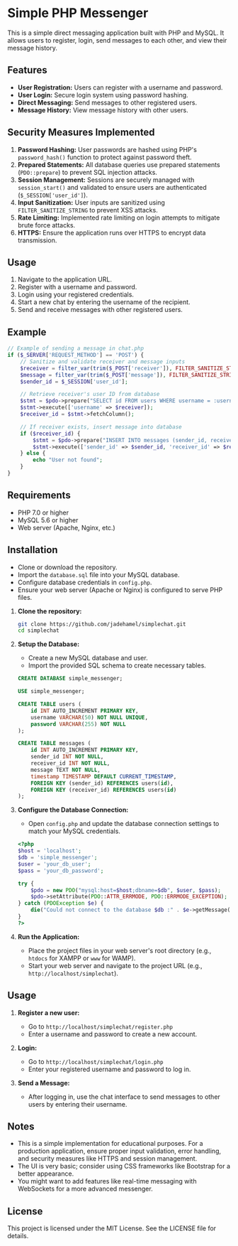 # Simple PHP Messenger

This is a simple direct messaging application built with PHP and MySQL. It allows users to register, login, send messages to each other, and view their message history.

## Features

- **User Registration:** Users can register with a username and password.
- **User Login:** Secure login system using password hashing.
- **Direct Messaging:** Send messages to other registered users.
- **Message History:** View message history with other users.

## Security Measures Implemented

1. **Password Hashing:** User passwords are hashed using PHP's `password_hash()` function to protect against password theft.
2. **Prepared Statements:** All database queries use prepared statements (`PDO::prepare`) to prevent SQL injection attacks.
3. **Session Management:** Sessions are securely managed with `session_start()` and validated to ensure users are authenticated (`$_SESSION['user_id']`).
4. **Input Sanitization:** User inputs are sanitized using `FILTER_SANITIZE_STRING` to prevent XSS attacks.
5. **Rate Limiting:** Implemented rate limiting on login attempts to mitigate brute force attacks.
6. **HTTPS:** Ensure the application runs over HTTPS to encrypt data transmission.

## Usage

1. Navigate to the application URL.
2. Register with a username and password.
3. Login using your registered credentials.
4. Start a new chat by entering the username of the recipient.
5. Send and receive messages with other registered users.

## Example

```php
// Example of sending a message in chat.php
if ($_SERVER['REQUEST_METHOD'] == 'POST') {
    // Sanitize and validate receiver and message inputs
    $receiver = filter_var(trim($_POST['receiver']), FILTER_SANITIZE_STRING);
    $message = filter_var(trim($_POST['message']), FILTER_SANITIZE_STRING);
    $sender_id = $_SESSION['user_id'];

    // Retrieve receiver's user ID from database
    $stmt = $pdo->prepare("SELECT id FROM users WHERE username = :username");
    $stmt->execute(['username' => $receiver]);
    $receiver_id = $stmt->fetchColumn();

    // If receiver exists, insert message into database
    if ($receiver_id) {
        $stmt = $pdo->prepare("INSERT INTO messages (sender_id, receiver_id, message) VALUES (:sender_id, :receiver_id, :message)");
        $stmt->execute(['sender_id' => $sender_id, 'receiver_id' => $receiver_id, 'message' => $message]);
    } else {
        echo "User not found";
    }
}
```

## Requirements

- PHP 7.0 or higher
- MySQL 5.6 or higher
- Web server (Apache, Nginx, etc.)

## Installation

-  Clone or download the repository.
-  Import the `database.sql` file into your MySQL database.
-  Configure database credentials in `config.php`.
-  Ensure your web server (Apache or Nginx) is configured to serve PHP files.

1. **Clone the repository:**
    ```bash
    git clone https://github.com/jadehamel/simplechat.git
    cd simplechat
    ```

2. **Setup the Database:**
    - Create a new MySQL database and user.
    - Import the provided SQL schema to create necessary tables.

    ```sql
    CREATE DATABASE simple_messenger;

    USE simple_messenger;

    CREATE TABLE users (
        id INT AUTO_INCREMENT PRIMARY KEY,
        username VARCHAR(50) NOT NULL UNIQUE,
        password VARCHAR(255) NOT NULL
    );

    CREATE TABLE messages (
        id INT AUTO_INCREMENT PRIMARY KEY,
        sender_id INT NOT NULL,
        receiver_id INT NOT NULL,
        message TEXT NOT NULL,
        timestamp TIMESTAMP DEFAULT CURRENT_TIMESTAMP,
        FOREIGN KEY (sender_id) REFERENCES users(id),
        FOREIGN KEY (receiver_id) REFERENCES users(id)
    );
    ```

3. **Configure the Database Connection:**
    - Open `config.php` and update the database connection settings to match your MySQL credentials.

    ```php
    <?php
    $host = 'localhost';
    $db = 'simple_messenger';
    $user = 'your_db_user';
    $pass = 'your_db_password';

    try {
        $pdo = new PDO("mysql:host=$host;dbname=$db", $user, $pass);
        $pdo->setAttribute(PDO::ATTR_ERRMODE, PDO::ERRMODE_EXCEPTION);
    } catch (PDOException $e) {
        die("Could not connect to the database $db :" . $e->getMessage());
    }
    ?>
    ```

4. **Run the Application:**
    - Place the project files in your web server's root directory (e.g., `htdocs` for XAMPP or `www` for WAMP).
    - Start your web server and navigate to the project URL (e.g., `http://localhost/simplechat`).

## Usage

1. **Register a new user:**
    - Go to `http://localhost/simplechat/register.php`
    - Enter a username and password to create a new account.

2. **Login:**
    - Go to `http://localhost/simplechat/login.php`
    - Enter your registered username and password to log in.

3. **Send a Message:**
    - After logging in, use the chat interface to send messages to other users by entering their username.

## Notes

- This is a simple implementation for educational purposes. For a production application, ensure proper input validation, error handling, and security measures like HTTPS and session management.
- The UI is very basic; consider using CSS frameworks like Bootstrap for a better appearance.
- You might want to add features like real-time messaging with WebSockets for a more advanced messenger.

## License

This project is licensed under the MIT License. See the LICENSE file for details.
